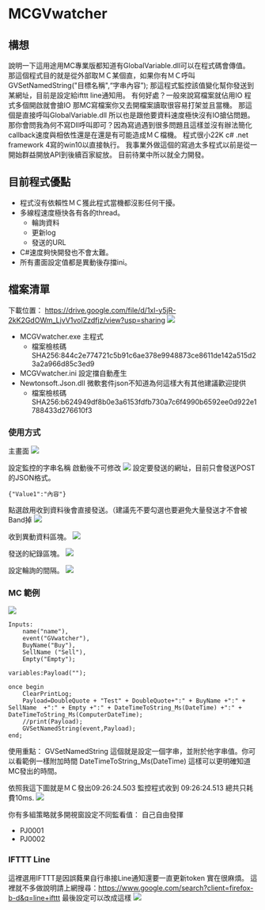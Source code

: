 # MCGVwatcher

## 構想
說明一下這用途用MC專業版都知道有GlobalVariable.dll可以在程式碼會傳值。
那這個程式目的就是從外部取ＭＣ某個直，如果你有ＭＣ呼叫 GVSetNamedString("目標名稱",“字串內容”);
那這程式監控該值變化幫你發送到某網址，目前是設定給ifttt line通知用。
有何好處？一般來說寫檔案就佔用IO 程式多個開啟就會搶IO 那MC寫檔案你又去開檔案讀取很容易打架並且當機。
那這個是直接呼叫GlobalVariable.dll 所以也是跟他要資料速度極快沒有IO搶佔問題。
那你會問我為何不寫Dll呼叫即可？因為寫過遇到很多問題且這樣並沒有辦法簡化callback速度與相依性還是在還是有可能造成ＭＣ檔機。
程式很小22K c# .net framework 4寫的win10以直接執行。
我事業外做這個的寫過太多程式以前是從一開始群益開放API到後續百家綻放。
目前待業中所以就全力開發。

## 目前程式優點
* 程式沒有依賴性ＭＣ獲此程式當機都沒影任何干擾。
* 多線程速度極快各有各的thread。
    * 輪詢資料
    * 更新log
    * 發送的URL 
* C#速度夠快開發也不會太難。
* 所有畫面設定值都是異動後存擋ini。


## 檔案清單

下載位置： https://drive.google.com/file/d/1xl-y5jR-2kK2GdOWm_LjvV1voIZzdfjz/view?usp=sharing
![](https://i.imgur.com/47MTMD0.png)

* MCGVwatcher.exe 主程式
    * 檔案檢核碼 SHA256:844c2e774721c5b91c6ae378e9948873ce8611de142a515d23a2a966d85c3ed9
* MCGVwatcher.ini 設定擋自動產生
* Newtonsoft.Json.dll 微軟套件json不知道為何這樣大有其他建議歡迎提供
    * 檔案檢核碼 SHA256:b624949df8b0e3a6153fdfb730a7c6f4990b6592ee0d922e1788433d276610f3

### 使用方式

主畫面
![](https://i.imgur.com/85ad0qb.png)

設定監控的字串名稱 啟動後不可修改
![](https://i.imgur.com/8F4C7mj.png)
設定要發送的網址，目前只會發送POST的JSON格式。
~~~
{"Value1":"內容"}
~~~
點選啟用收到資料後會直接發送。（建議先不要勾選也要避免大量發送才不會被Band掉
![](https://i.imgur.com/6oXHH5T.png)

收到異動資料區塊。
![](https://i.imgur.com/VmWyhwS.png)

發送的紀錄區塊。
![](https://i.imgur.com/q9k30kK.png)

設定輪詢的間隔。
![](https://i.imgur.com/kFzbeKe.png)

### MC 範例

![](https://i.imgur.com/BfZFUjz.png)

~~~
Inputs:
	name("name"),
	event("GVwatcher"),
	BuyName("Buy"),
	SellName ("Sell"),
	Empty("Empty");

variables:Payload("");

once begin
    ClearPrintLog;
    Payload=DoubleQuote + "Test" + DoubleQuote+":" + BuyName +":" + SellName  +":" + Empty +":" + DateTimeToString_Ms(DateTime) +":" + DateTimeToString_Ms(ComputerDateTime);
	//print(Payload);
	GVSetNamedString(event,Payload);
end;
~~~

使用重點：
GVSetNamedString 這個就是設定一個字串，並附於他字串值。你可以看範例一樣附加時間
DateTimeToString_Ms(DateTime) 這樣可以更明確知道MC發出的時間。

依照我這下圖就是ＭＣ發出09:26:24.503 監控程式收到 09:26:24.513 總共只耗費10ms. 
![](https://i.imgur.com/XaQ9AMB.png)

你有多組策略就多開視窗設定不同監看值：
自己自由發揮
* PJ0001
* PJ0002

### IFTTT Line

這裡選用IFTTT是因誤蕤果自行串接Line通知還要一直更新token 實在很麻煩。
這裡就不多做說明請上網搜尋：https://www.google.com/search?client=firefox-b-d&q=line+ifttt
最後設定可以改成這樣
![](https://i.imgur.com/xS6Gclg.png)
